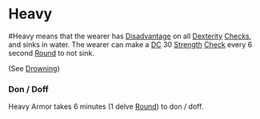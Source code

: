 # Heavy

\#Heavy means that the wearer has [Disadvantage](../../../../../Game%20Procedures/Dice%20Rolls/Disadvantage.md) on all [Dexterity](../../../../../Player%20Characters/Chosen%20Statistics/Dexterity.md) [Checks](../../../../../Game%20Procedures/Check.md), and sinks in water.
The wearer can make a [DC](../../../../../Game%20Procedures/DC.md) 30 [Strength](../../../../../Player%20Characters/Chosen%20Statistics/Strength.md) [Check](../../../../../Game%20Procedures/Check.md) every 6 second [Round](../../../../../Game%20Procedures/Round.md) to not sink.

(See [Drowning](../../../../../Hazards/Elemental.md#Drowning))

### Don / Doff

Heavy Armor takes 6 minutes (1 delve [Round](../../../../../Game%20Procedures/Round.md)) to don / doff.
